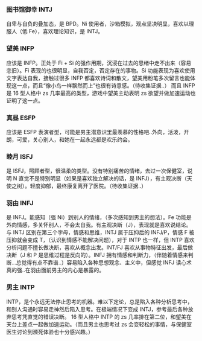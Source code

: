 ### 图书馆御幸 INTJ

自卑与自负的叠加态，是 BPD。Ni 使用者，沙箱模拟，观点坚决明显，喜欢以理服人（低 Fe），喜欢理论知识，是 INTJ。

### 望美 INFP

应该是 INFP。正处于 Fi + Si 的强作用期，沉浸在过去的思绪中走不出来（容易恋旧）。Fi 表现的也很明显，自我否定，否定存在的事物。Si 功能表现为喜欢使用文字表达自我，接触过很多 INFP 都喜欢诗词和散文，望美用粉笔多次留言也能体现这一点，而且“像小鸟一样飘然而上”也很有诗意感。（待收集证据..）
而且 INFP 是 16 型人格中 zs 几率最高的类型，游戏中望美主动表明 zs 欲望并做加速运动也证明了这一点。

### 真昼 ESFP

应该是 ESFP 表演者型，可能是男主潜意识里最羡慕的性格吧..外向，活泼，开朗，可爱，关心别人，和她在一起永远都是欢乐约会。

### 睦月 ISFJ

是 ISFJ，照顾者型，很温柔的类型。没有特别痛苦的情绪，去过一次保健室，说明 N 直觉不是特别明显（如果是喜欢独立解决的话，是 INFJ），有主观决断（天使之树）。轻度抑郁，最终康复离开了医院。（待收集证据..）

### 羽由 INFJ

是 INFJ。能感知（强 Ni）到别人的情绪，（多次感知到男主的想法）。Fe 功能是外向情感，多关怀别人，不会太自我。有主观决断（J），表现就是喜欢说结论。与 INTJ 区别在第三个字母，情感和思维，INTJ 属于压抑后的 INFJ/P，情感 F 被压抑就会变成 T，（认识到情感不能解决问题），对于 INTP 也一样，但 INTP 喜欢分析问题不擅长做决断，喜欢从概念出发。INT/FJ 喜欢从事物特征出发，最后做决断（J 和 P 是思维过程是反向的）。INFJ 拥有情感和判断力，（伴随着情感来判断...总觉得有点不靠谱..）容易陷入各种思想观念、主义中，但感觉 INFJ 读心术真的强..在羽由面前男主的内心是暴露的。

### 男主 INTP

INTP，是个永远无法停止思考的机器。难以下定论，总是陷入各种分析思考中，和别人沟通时容易走神然后陷入思考。在极端情况下变成 INTJ，参考最后各种放弃思考凭直觉的错误决断。
16 型人格中 INTP 的 zs 几率排在第二位，和望美在天台上差点一起做加速运动。（而且男主也思考过 zs 会变轻松的事情，与保健室医生讨论到濒死体验也十分感兴趣。）
